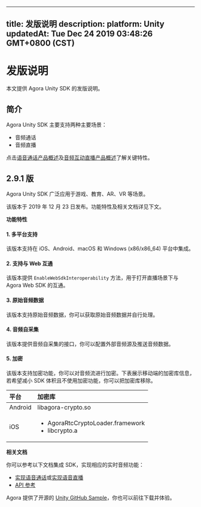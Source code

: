 
---
title: 发版说明
description: 
platform: Unity
updatedAt: Tue Dec 24 2019 03:48:26 GMT+0800 (CST)
---
# 发版说明
本文提供 Agora Unity SDK 的发版说明。

## 简介
 
Agora Unity SDK 主要支持两种主要场景：
 
- 音频通话
- 音频直播
 
点击[语音通话产品概述](../../cn/Audio%20Broadcast/product_voice.md)及[音频互动直播产品概述](../../cn/Audio%20Broadcast/product_live_audio.md)了解关键特性。

 ## **2.9.1 版**

Agora Unity SDK 广泛应用于游戏、教育、AR、VR 等场景。

该版本于 2019 年 12 月 23 日发布。功能特性及相关文档详见下文。

**功能特性**

#### 1. 多平台支持

该版本支持在 iOS、Android、macOS 和 Windows (x86/x86_64) 平台中集成。

#### 2. 支持与 Web 互通

该版本提供 `EnableWebSdkInteroperability` 方法，用于打开直播场景下与 Agora Web SDK 的互通。

#### 3. 原始音频数据

该版本支持原始音频数据，你可以获取原始音频数据并自行处理。

#### 4. 音频自采集

该版本提供音频自采集的接口，你可以配置外部音频源及推送音频数据。

#### 5. 加密

该版本支持加密功能，你可以对音频流进行加密。下表展示移动端的加密库信息，若希望减小 SDK 体积且不使用加密功能，你可以把加密库移除。

   | 平台    | 加密库                                     |
   | :------ | :----------------------------------------- |
   | Android | libagora-crypto.so                         |
   | iOS     | <ul><li>AgoraRtcCryptoLoader.framework <li>libcrypto.a</li></ul> |

**相关文档**

你可以参考以下文档集成 SDK，实现相应的实时音频功能：

- [实现语音通话](../../cn/Audio%20Broadcast/start_call_audio_unity.md)或[实现语音直播](../../cn/Audio%20Broadcast/start_live_audio_unity.md)
- [API 参考](https://docs.agora.io/cn/Audio%20Broadcast/API%20Reference/unity/index.html)

Agora 提供了开源的 [Unity GitHub Sample](https://github.com/AgoraIO/Voice-Call-for-Mobile-Gaming/tree/2.9.1.42/Basic-Voice-Call-for-Gaming/Hello-Unity3D-Agora)，你也可以前往下载并体验。
